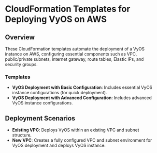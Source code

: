 # CloudFormation Templates for Deploying VyOS on AWS

## Overview
These CloudFormation templates automate the deployment of a VyOS instance on AWS, configuring essential components such as VPC, public/private subnets, internet gateway, route tables, Elastic IPs, and security groups. 

### Templates 
- **VyOS Deployment with Basic Configuration**: Includes essential VyOS instance configurations (for quick deployment).
- **VyOS Deployment with Advanced Configuration**: Includes advanced VyOS instance configurations.

## Deployment Scenarios
- **Existing VPC**: Deploys VyOS within an existing VPC and subnet structure.
- **New VPC**: Creates a fully configured VPC and subnet environment for VyOS deployment and deploys VyOS instance.
